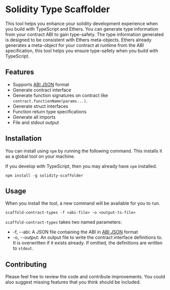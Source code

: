 # Solidity Type Scaffolder

This tool helps you enhance your solidity development experience 
when you build with TypeScript and Ethers. You can generate 
type information from your contract ABI to gain type-safety. 
The type information generated is designed to be consistent with Ethers meta-objects.
Ethers already generates a meta-object for your contract at runtime from the ABI specification,
this tool helps you ensure type-safety when you build with TypeScript.

## Features

- Supports [ABI JSON](https://docs.soliditylang.org/en/v0.8.10/abi-spec.html#abi-json) format
- Generate contract interface
- Generate function signatures on contract like `contract.functionName(params...)`.
- Generate struct interfaces
- Function return type specifications
- Generate all imports
- File and stdout output

## Installation

You can install using `npm` by running the following command.
This installs it as a global tool on your machine.

If you develop with TypeScript, then you may already have `npm` installed. 

````
npm install -g solidity-scaffolder
````

## Usage

When you install the tool, a new command will be available for you to run.

````
scaffold-contract-types -f <abi-file> -o <output-ts-file>
````

`scaffold-contract-types` takes two named parameters:

- -f, --abi: A JSON file containing the ABI 
in [ABI JSON](https://docs.soliditylang.org/en/v0.8.10/abi-spec.html#abi-json) format
- -o, --output: An output file to write the contract interface 
definitions to. It is overwritten if it exists already. If omitted, the definitions are written to `stdout`.


## Contributing
Please feel free to review the code and contribute improvements. 
You could also suggest missing features that you think should be included.